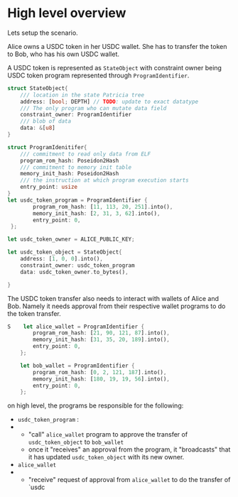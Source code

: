 # High level overview

Lets setup the scenario.

Alice owns a USDC token in her USDC wallet. She has to transfer the token to Bob, who has his own USDC wallet.

A USDC token is represented as `StateObject` with constraint owner being USDC token program represented through `ProgramIdentifier`.

```rust
struct StateObject{
	/// location in the state Patricia tree
	address: [bool; DEPTH] // TODO: update to exact datatype
	/// The only program who can mutate data field
	constraint_owner: ProgramIdentifier
	/// blob of data
	data: &[u8] 
}

struct ProgramIdenitifer{
	/// commitment to read only data from ELF
	program_rom_hash: Poseidon2Hash
	/// commitment to memory init table
	memory_init_hash: Poseidon2Hash
	/// the instruction at which program execution starts
	entry_point: usize
}
let usdc_token_program = ProgramIdentifier {
        program_rom_hash: [11, 113, 20, 251].into(),
        memory_init_hash: [2, 31, 3, 62].into(),
        entry_point: 0,
 };

let usdc_token_owner = ALICE_PUBLIC_KEY;

let usdc_token_object = StateObject{
	address: [1, 0, 0].into(),
	constraint_owner: usdc_token_program
	data: usdc_token_owner.to_bytes(),

}
```

The USDC token transfer also needs to interact with wallets of Alice and Bob. Namely it needs approval from their respective wallet programs to do the token transfer.

```rust
S    let alice_wallet = ProgramIdentifier {
        program_rom_hash: [21, 90, 121, 87].into(),
        memory_init_hash: [31, 35, 20, 189].into(),
        entry_point: 0,
    };

    let bob_wallet = ProgramIdentifier {
        program_rom_hash: [0, 2, 121, 187].into(),
        memory_init_hash: [180, 19, 19, 56].into(),
        entry_point: 0,
    };
```

on high level, the programs be responsible for the following:

- `usdc_token_program` :
- - "call" `alice_wallet` program to approve the transfer of `usdc_token_object` to `bob_wallet`
  - once it "receives" an approval from the program, it "broadcasts" that it has updated `usdc_token_object` with its new owner.
- `alice_wallet`
- - "receive" request of approval from `alice_wallet` to do the transfer of `usdc
